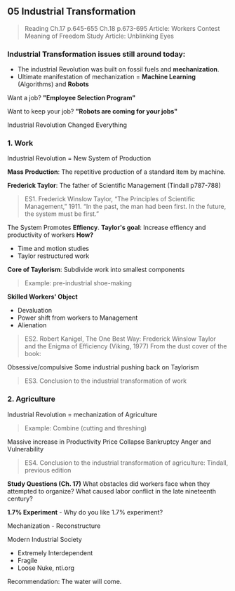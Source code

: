 ## 05 Industrial Transformation

>Reading
Ch.17 p.645-655
Ch.18 p.673-695
Article: Workers Contest Meaning of Freedom Study
Article: Unblinking Eyes

### Industrial Transformation issues still around today:
+ The industrial Revolution was built on fossil fuels and **mechanization**.
+ Ultimate manifestation of mechanization = **Machine Learning** (Algorithms) and **Robots**

Want a job? **"Employee Selection Program"**

Want to keep your job? **"Robots are coming for your jobs"**

Industrial Revolution Changed Everything

### 1. Work
Industrial Revolution = New System of Production

**Mass Production**: The repetitive production of a standard item by machine.

**Frederick Taylor**: The father of Scientific Management (Tindall p787-788)

>ES1. Frederick Winslow Taylor, “The Principles of Scientific Management,” 1911.
“In the past, the man had been first. In the future, the system must be first.”

The System Promotes **Effiency**.
**Taylor's goal**: Increase effiency and productivity of workers
**How?**
+ Time and motion studies
+ Taylor restructured work

**Core of Taylorism**: Subdivide work into smallest components
> Example: pre-industrial shoe-making

**Skilled Workers' Object**
+ Devaluation
+ Power shift from workers to Management
+ Alienation

>ES2. Robert Kanigel, The One Best Way: Frederick Winslow Taylor and the Enigma of Efficiency (Viking, 1977) From the dust cover of the book:

Obsessive/compulsive
Some industrial pushing back on Taylorism

>ES3. Conclusion to the industrial transformation of work

### 2. Agriculture
Industrial Revolution = mechanization of Agriculture
> Example: Combine (cutting and threshing)

Massive increase in Productivity
Price Collapse
Bankruptcy
Anger and Vulnerability

>ES4. Conclusion to the industrial transformation of agriculture: Tindall, previous edition

**Study Questions (Ch. 17)**
What obstacles did workers face when they attempted to organize?
What caused labor conflict in the late nineteenth century?

**1.7% Experiment** - Why do you like 1.7% experiment?

Mechanization - Reconstructure

Modern Industrial Society
+ Extremely Interdependent
+ Fragile
+ Loose Nuke, nti.org

Recommendation: The water will come.
